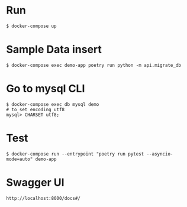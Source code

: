 # Run

```Shell
$ docker-compose up
```

# Sample Data insert

```Shell
$ docker-compose exec demo-app poetry run python -m api.migrate_db
```

# Go to mysql CLI

```Shell
$ docker-compose exec db mysql demo
# to set encoding utf8
mysql> CHARSET utf8;
```

# Test

```Shell
$ docker-compose run --entrypoint "poetry run pytest --asyncio-mode=auto" demo-app
```

# Swagger UI

```Shell
http://localhost:8000/docs#/
```
